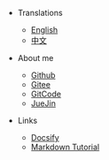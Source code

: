 - Translations
  - [English](/)
  - [中文](/zh-cn/)

- About me
  - [Github](https://github.com/yequanrui)
  - [Gitee](https://gitee.com/yequanrui)
  - [GitCode](https://gitcode.com/yequanrui)
  - [JueJin](https://juejin.cn/user/1231919572070647)

- Links
  - [Docsify](https://docsify.js.org/#/)
  - [Markdown Tutorial](https://daringfireball.net/projects/markdown/)
